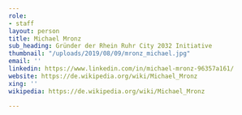 ```yaml
---
role:
- staff
layout: person
title: Michael Mronz
sub_heading: Gründer der Rhein Ruhr City 2032 Initiative
thumbnail: "/uploads/2019/08/09/mronz_michael.jpg"
email: ''
linkedin: https://www.linkedin.com/in/michael-mronz-96357a161/
website: https://de.wikipedia.org/wiki/Michael_Mronz
xing: ''
wikipedia: https://de.wikipedia.org/wiki/Michael_Mronz

---
```

